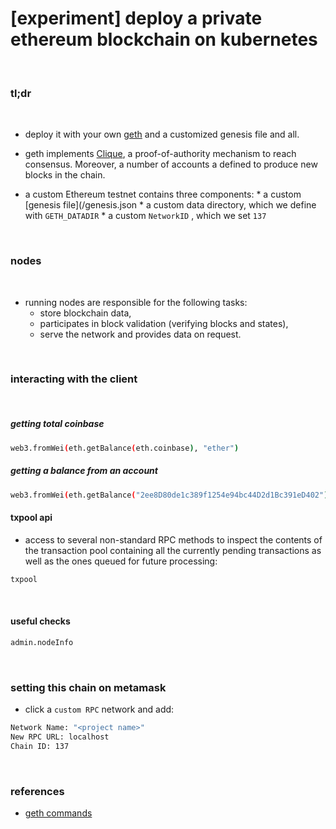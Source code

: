 # [experiment] deploy a private ethereum blockchain on kubernetes

<br>

### tl;dr

<br>

* deploy it with your own [geth](https://geth.ethereum.org/) and a customized genesis file and all.

* geth implements [Clique](https://eips.ethereum.org/EIPS/eip-225#:~:text=Clique%20is%20a%20proof%2Dof,any%20client%20with%20minimal%20effort.), a proof-of-authority mechanism to reach consensus. Moreover, a number of accounts a defined to produce new blocks in the chain.

* a custom Ethereum testnet contains three components:
      * a custom [genesis file](/genesis.json
      * a custom data directory, which we define with `GETH_DATADIR`
      * a custom `NetworkID` , which we set `137`


<br>

### nodes

<br>

* running nodes are responsible for the following tasks:
     - store blockchain data,
     - participates in block validation (verifying blocks and states),
     - serve the network and provides data on request.


<br>


### interacting with the client

<br>


##### getting total coinbase

```bash
web3.fromWei(eth.getBalance(eth.coinbase), "ether")
```



##### getting a balance from an account

```bash
web3.fromWei(eth.getBalance("2ee8D80de1c389f1254e94bc44D2d1Bc391eD402"), "ether")
```


#### txpool api

* access to several non-standard RPC methods to inspect the contents of the transaction pool containing all the currently pending transactions as well as the ones queued for future processing:

```bash
txpool
```


<br>


#### useful checks

```bash
admin.nodeInfo
```


<br>


### setting this chain on metamask



* click a `custom RPC` network and add:

```bash
Network Name: "<project name>"
New RPC URL: localhost
Chain ID: 137
```

<br>


### references

* [geth commands](https://geth.ethereum.org/docs/interface/command-line-options)

